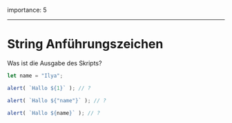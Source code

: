 importance: 5

---

# String Anführungszeichen

Was ist die Ausgabe des Skripts?

```js
let name = "Ilya";

alert( `Hallo ${1}` ); // ?

alert( `Hallo ${"name"}` ); // ?

alert( `Hallo ${name}` ); // ?
```